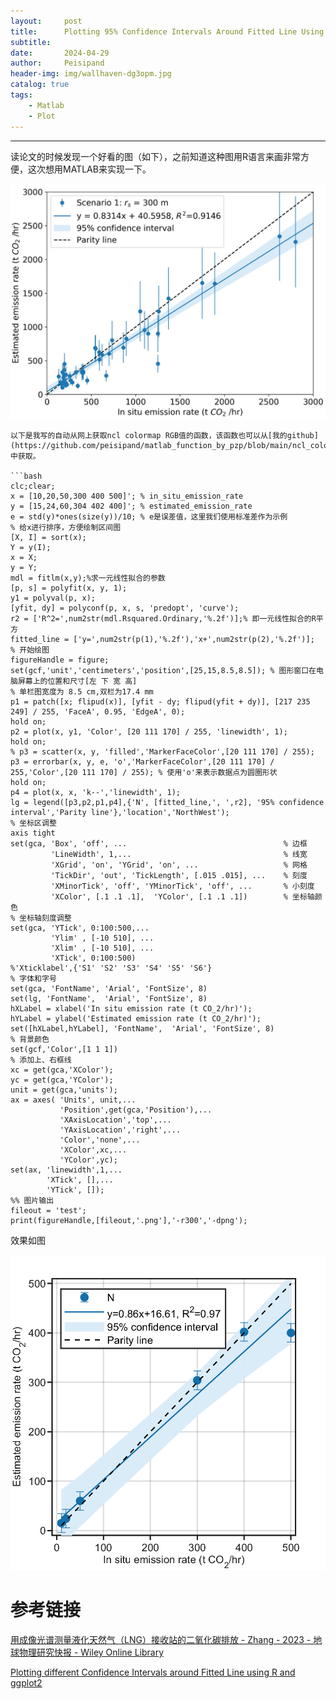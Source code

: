 ```yaml
---
layout:     post
title:      Plotting 95% Confidence Intervals Around Fitted Line Using MATLAB
subtitle:   
date:       2024-04-29
author:     Peisipand
header-img: img/wallhaven-dg3opm.jpg
catalog: true
tags:
    - Matlab
    - Plot
---
```



---

读论文的时候发现一个好看的图（如下），之前知道这种图用R语言来画非常方便，这次想用MATLAB来实现一下。

![picture1](/img/Matlab_Plotting_95CI/reference.png "图1")

```
以下是我写的自动从网上获取ncl colormap RGB值的函数，该函数也可以从[我的github](https://github.com/peisipand/matlab_function_by_pzp/blob/main/ncl_colormap.m)中获取。

```bash
clc;clear;
x = [10,20,50,300 400 500]'; % in_situ_emission_rate
y = [15,24,60,304 402 400]'; % estimated_emission_rate
e = std(y)*ones(size(y))/10; % e是误差值，这里我们使用标准差作为示例
% 给x进行排序，方便绘制区间图
[X, I] = sort(x);
Y = y(I);
x = X;
y = Y;
mdl = fitlm(x,y);%求一元线性拟合的参数
[p, s] = polyfit(x, y, 1);
y1 = polyval(p, x);
[yfit, dy] = polyconf(p, x, s, 'predopt', 'curve');
r2 = ['R^2=',num2str(mdl.Rsquared.Ordinary,'%.2f')];% 即一元线性拟合的R平方
fitted_line = ['y=',num2str(p(1),'%.2f'),'x+',num2str(p(2),'%.2f')];
% 开始绘图
figureHandle = figure;
set(gcf,'unit','centimeters','position',[25,15,8.5,8.5]); % 图形窗口在电脑屏幕上的位置和尺寸[左 下 宽 高] 
% 单栏图宽度为 8.5 cm,双栏为17.4 mm
p1 = patch([x; flipud(x)], [yfit - dy; flipud(yfit + dy)], [217 235 249] / 255, 'FaceA', 0.95, 'EdgeA', 0);
hold on;
p2 = plot(x, y1, 'Color', [20 111 170] / 255, 'linewidth', 1);
hold on;
% p3 = scatter(x, y, 'filled','MarkerFaceColor',[20 111 170] / 255);
p3 = errorbar(x, y, e, 'o','MarkerFaceColor',[20 111 170] / 255,'Color',[20 111 170] / 255); % 使用'o'来表示数据点为圆圈形状
hold on;
p4 = plot(x, x, 'k--','linewidth', 1);
lg = legend([p3,p2,p1,p4],{'N', [fitted_line,', ',r2], '95% confidence interval','Parity line'},'location','NorthWest'); 
% 坐标区调整
axis tight
set(gca, 'Box', 'off', ...                                   % 边框
         'LineWidth', 1,...                                  % 线宽
         'XGrid', 'on', 'YGrid', 'on', ...                   % 网格
         'TickDir', 'out', 'TickLength', [.015 .015], ...    % 刻度
         'XMinorTick', 'off', 'YMinorTick', 'off', ...       % 小刻度
         'XColor', [.1 .1 .1],  'YColor', [.1 .1 .1])        % 坐标轴颜色
% 坐标轴刻度调整
set(gca, 'YTick', 0:100:500,...
         'Ylim' , [-10 510], ...
         'Xlim' , [-10 510], ...
         'XTick', 0:100:500) 
%'Xticklabel',{'S1' 'S2' 'S3' 'S4' 'S5' 'S6'}
% 字体和字号
set(gca, 'FontName', 'Arial', 'FontSize', 8)
set(lg, 'FontName',  'Arial', 'FontSize', 8)
hXLabel = xlabel('In situ emission rate (t CO_2/hr)');
hYLabel = ylabel('Estimated emission rate (t CO_2/hr)');
set([hXLabel,hYLabel], 'FontName',  'Arial', 'FontSize', 8)
% 背景颜色
set(gcf,'Color',[1 1 1])
% 添加上、右框线
xc = get(gca,'XColor');
yc = get(gca,'YColor');
unit = get(gca,'units');
ax = axes( 'Units', unit,...
           'Position',get(gca,'Position'),...
           'XAxisLocation','top',...
           'YAxisLocation','right',...
           'Color','none',...
           'XColor',xc,...
           'YColor',yc);
set(ax, 'linewidth',1,...
        'XTick', [],...
        'YTick', []);
%% 图片输出
fileout = 'test';
print(figureHandle,[fileout,'.png'],'-r300','-dpng');
```

效果如图

![picture1](/img/Matlab_Plotting_95CI/Matlab_figure.png "图2")


# 参考链接

[用成像光谱测量液化天然气（LNG）接收站的二氧化碳排放 - Zhang - 2023 - 地球物理研究快报 - Wiley Online Library](https://agupubs.onlinelibrary.wiley.com/doi/10.1029/2023GL105755)

[Plotting different Confidence Intervals around Fitted Line using R and ggplot2](https://www.datawim.com/post/plotting-confidence-intervals-in-r/)

